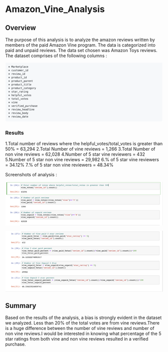 # Amazon_Vine_Analysis

## Overview
The purpose of this analysis is to analyze the amazon reviews written by members of the paid Amazon Vine program. The data is categorized into paid and unpaid reviews. The data set chosen was Amazon Toys reviews. The dataset comprises of the following columns :

![Columns in the Data Set](https://github.com/rtippana1/Amazon_Vine_Analysis/blob/main/Images/columns%20in%20the%20Data%20Set.png)

### Results
1.Total number of reviews where the helpful_votes/total_votes is greater than 50% = 63,294
2.Total Number of vine reviews = 1,266
3.Total Number of non vine reviews = 62,028
4.Number of 5 star vine reviewers = 432
5.Number of 5 star non vine reviews = 29,982
6.% of 5 star vine reviewers = 34.12%
7.% of 5 star non vine reviewers = 48.34%

Screenshots of analysis :

![Total number of reviews](https://github.com/rtippana1/Amazon_Vine_Analysis/blob/main/Images/total%20number%20of%20reviews.png)

![Number of 5-star reviews](https://github.com/rtippana1/Amazon_Vine_Analysis/blob/main/Images/number%20of%205-star%20reviews.png)


## Summary
Based on the results of the analysis, a bias is strongly evident in the dataset we analyzed. Less than 20% of the total votes are from vine reviews.There is a huge difference between the number of vine reviews and number of non vine reviews.I would be interested in knowing what percentage of the 5 star ratings from both vine and non vine reviews resulted in a verified purchase.
